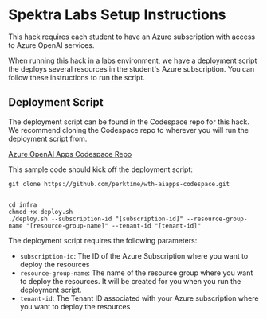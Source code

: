 # Spektra Labs Setup Instructions

This hack requires each student to have an Azure subscription with access to Azure OpenAI services.

When running this hack in a labs environment, we have a deployment script the deploys several resources in the student's Azure subscription. You can follow these instructions to run the script.

## Deployment Script

The deployment script can be found in the Codespace repo for this hack.  We recommend cloning the Codespace repo to wherever you will run the deployment script from.

[Azure OpenAI Apps Codespace Repo](https://github.com/perktime/wth-aiapps-codespace)

This sample code should kick off the deployment script:

```
git clone https://github.com/perktime/wth-aiapps-codespace.git


cd infra
chmod +x deploy.sh
./deploy.sh --subscription-id "[subscription-id]" --resource-group-name "[resource-group-name]" --tenant-id "[tenant-id]"

```
The deployment script requires the following parameters:
- `subscription-id`: The ID of the Azure Subscription where you want to deploy the resources
- `resource-group-name`: The name of the resource group where you want to deploy the resources. It will be created for you when you run the deployment script. 
- `tenant-id`: The Tenant ID associated with your Azure subscription where you want to deploy the resources
